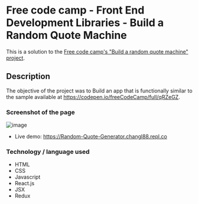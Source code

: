 # Free code camp - Front End Development Libraries - Build a Random Quote Machine

This is a solution to the [Free code camp's "Build a random quote machine" project](https://www.freecodecamp.org/learn/front-end-development-libraries/front-end-development-libraries-projects/build-a-random-quote-machine).


## Description

The objective of the project was to Build an app that is functionally similar to the sample available at https://codepen.io/freeCodeCamp/full/qRZeGZ.


### Screenshot of the page

![image](https://user-images.githubusercontent.com/97469046/188023412-71c763fb-c2d8-404f-a12d-9c16757addaf.png)

* Live demo: https://Random-Quote-Generator.changl88.repl.co


### Technology / language used

* HTML
* CSS
* Javascript
* React.js
* JSX
* Redux
